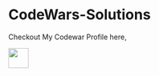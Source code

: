 # CodeWars-Solutions

Checkout My Codewar Profile here,
<p>
<a href="https://www.codewars.com/users/Dev-jr-8">
<img height="40px" src="https://www.codewars.com/users/Dev-jr-8/badges/large">
</a>
</p>
